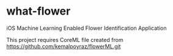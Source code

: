 # what-flower
iOS Machine Learning Enabled Flower Identification Application

This project requires CoreML file created from https://github.com/kemalpoyraz/flowerML.git
